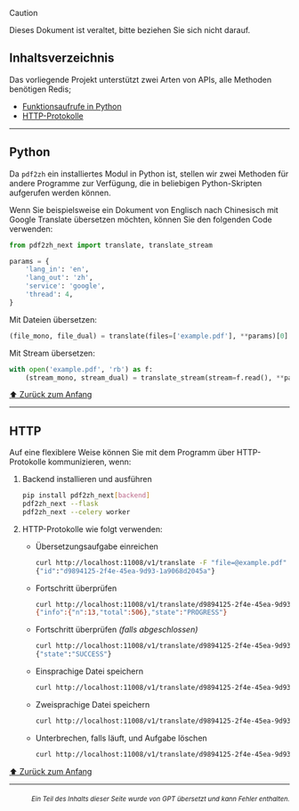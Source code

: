 > [!CAUTION]
>
> Dieses Dokument ist veraltet, bitte beziehen Sie sich nicht darauf.

<h2 id="toc">Inhaltsverzeichnis</h2>
Das vorliegende Projekt unterstützt zwei Arten von APIs, alle Methoden benötigen Redis;

- [Funktionsaufrufe in Python](#api-python)
- [HTTP-Protokolle](#api-http)

---

<h2 id="api-python">Python</h2>

Da `pdf2zh` ein installiertes Modul in Python ist, stellen wir zwei Methoden für andere Programme zur Verfügung, die in beliebigen Python-Skripten aufgerufen werden können.

Wenn Sie beispielsweise ein Dokument von Englisch nach Chinesisch mit Google Translate übersetzen möchten, können Sie den folgenden Code verwenden:

```python
from pdf2zh_next import translate, translate_stream

params = {
    'lang_in': 'en',
    'lang_out': 'zh',
    'service': 'google',
    'thread': 4,
}
```
Mit Dateien übersetzen:
```python
(file_mono, file_dual) = translate(files=['example.pdf'], **params)[0]
```
Mit Stream übersetzen:
```python
with open('example.pdf', 'rb') as f:
    (stream_mono, stream_dual) = translate_stream(stream=f.read(), **params)
```

[⬆️ Zurück zum Anfang](#toc)

---

<h2 id="api-http">HTTP</h2>

Auf eine flexiblere Weise können Sie mit dem Programm über HTTP-Protokolle kommunizieren, wenn:

1. Backend installieren und ausführen

   ```bash
   pip install pdf2zh_next[backend]
   pdf2zh_next --flask
   pdf2zh_next --celery worker
   ```

2. HTTP-Protokolle wie folgt verwenden:

   - Übersetzungsaufgabe einreichen

     ```bash
     curl http://localhost:11008/v1/translate -F "file=@example.pdf" -F "data={\"lang_in\":\"en\",\"lang_out\":\"zh\",\"service\":\"google\",\"thread\":4}"
     {"id":"d9894125-2f4e-45ea-9d93-1a9068d2045a"}
     ```

   - Fortschritt überprüfen

     ```bash
     curl http://localhost:11008/v1/translate/d9894125-2f4e-45ea-9d93-1a9068d2045a
     {"info":{"n":13,"total":506},"state":"PROGRESS"}
     ```

   - Fortschritt überprüfen _(falls abgeschlossen)_

     ```bash
     curl http://localhost:11008/v1/translate/d9894125-2f4e-45ea-9d93-1a9068d2045a
     {"state":"SUCCESS"}
     ```

   - Einsprachige Datei speichern

     ```bash
     curl http://localhost:11008/v1/translate/d9894125-2f4e-45ea-9d93-1a9068d2045a/mono --output example-mono.pdf
     ```

   - Zweisprachige Datei speichern

     ```bash
     curl http://localhost:11008/v1/translate/d9894125-2f4e-45ea-9d93-1a9068d2045a/dual --output example-dual.pdf
     ```

   - Unterbrechen, falls läuft, und Aufgabe löschen
     ```bash
     curl http://localhost:11008/v1/translate/d9894125-2f4e-45ea-9d93-1a9068d2045a -X DELETE
     ```

[⬆️ Zurück zum Anfang](#toc)

---

<div align="right"> 
<h6><small>Ein Teil des Inhalts dieser Seite wurde von GPT übersetzt und kann Fehler enthalten.</small></h6>